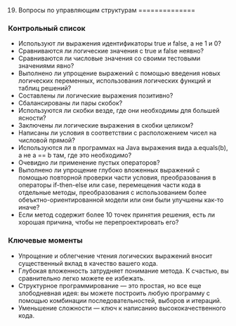 19. Вопросы по управляющим структурам
==============

### Контрольный список

+ Используют ли выражения идентификаторы true и false, а не 1 и 0? 
+ Сравниваются ли логические значения с true и false неявно? 
+ Сравниваются ли числовые значения со своими тестовыми значениями явно? 
+ Выполнено ли упрощение выражений с помощью введения новых логических переменных, использования логических функций и таблиц решений? 
+ Составлены ли логические выражения позитивно? 
+ Сбалансированы ли пары скобок? 
+ Используются ли скобки везде, где они необходимы для большей ясности? 
+ Заключены ли логические выражения в скобки целиком? 
+ Написаны ли условия в соответствии с расположением чисел на числовой прямой? 
+ Используются ли в программах на Java выражения вида a.equals(b), а не a == b там, где это необходимо? 
+ Очевидно ли применение пустых операторов? 
+ Выполнено ли упрощение глубоко вложенных выражений с помощью повторной проверки части условия, преобразования в операторы if-then-else или case, перемещения части кода в отдельные методы, преобразования с использованием более обеъктно-ориентированной модели или они были улучшены как-то иначе? 
+ Если метод содержит более 10 точек принятия решения, есть ли хорошая причина, чтобы не перепроектировать его? 

### Ключевые моменты 

+ Упрощение и облегчение чтения логических выражений вносит существенный вклад в качество вашего кода. 
+ Глубокая вложенность затрудняет понимание метода. К счастью, вы сравнительно легко можете ее избежать. 
+ Структурное программирование — это простая, но все еще злободневная идея: вы можете построить любую программу с помощью комбинации последовательностей, выборов и итераций. 
+ Уменьшение сложности — ключ к написанию высококачественного кода. 